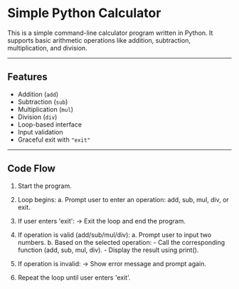 # Simple Python Calculator

This is a simple command-line calculator program written in Python. It supports basic arithmetic operations like addition, subtraction, multiplication, and division.

---

## Features

- Addition (`add`)
- Subtraction (`sub`)
- Multiplication (`mul`)
- Division (`div`)
- Loop-based interface
- Input validation
- Graceful exit with `"exit"`

---

## Code Flow

1. Start the program.

2. Loop begins:
    a. Prompt user to enter an operation: add, sub, mul, div, or exit.

3. If user enters 'exit':
    → Exit the loop and end the program.

4. If operation is valid (add/sub/mul/div):
    a. Prompt user to input two numbers.
    b. Based on the selected operation:
        - Call the corresponding function (add, sub, mul, div).
        - Display the result using print().

5. If operation is invalid:
    → Show error message and prompt again.

6. Repeat the loop until user enters 'exit'.
